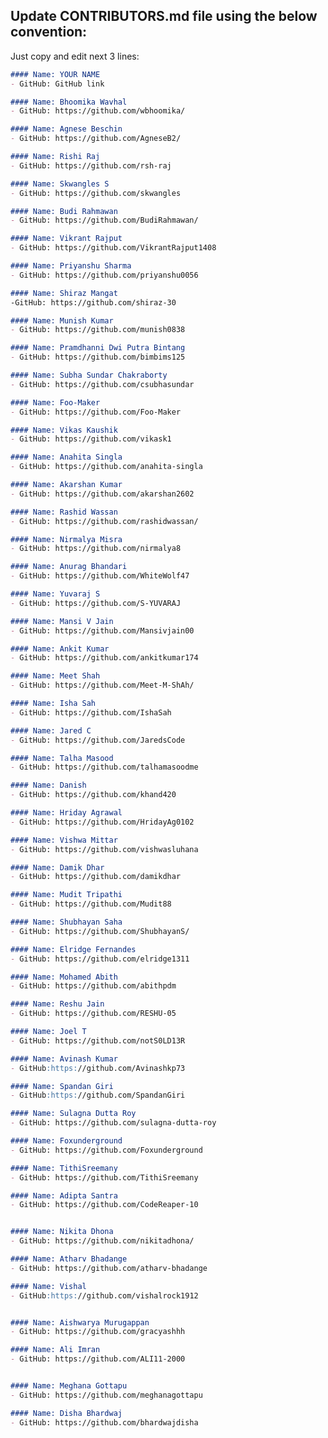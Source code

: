 ## Update CONTRIBUTORS.md file using the below convention:

Just copy and edit next 3 lines:
```markdown
#### Name: YOUR NAME
- GitHub: GitHub link
```

```markdown
#### Name: Bhoomika Wavhal 
- GitHub: https://github.com/wbhoomika/
```

```markdown
#### Name: Agnese Beschin
- GitHub: https://github.com/AgneseB2/
```

```markdown
#### Name: Rishi Raj
- GitHub: https://github.com/rsh-raj
```

```markdown
#### Name: Skwangles S
- GitHub: https://github.com/skwangles
```

```markdown
#### Name: Budi Rahmawan
- GitHub: https://github.com/BudiRahmawan/
```

```markdown
#### Name: Vikrant Rajput
- GitHub: https://github.com/VikrantRajput1408
```

```markdown
#### Name: Priyanshu Sharma
- GitHub: https://github.com/priyanshu0056
```

```markdown
#### Name: Shiraz Mangat
-GitHub: https://github.com/shiraz-30
```

```markdown
#### Name: Munish Kumar
- GitHub: https://github.com/munish0838
```

```markdown
#### Name: Pramdhanni Dwi Putra Bintang
- GitHub: https://github.com/bimbims125
```

```markdown
#### Name: Subha Sundar Chakraborty
- GitHub: https://github.com/csubhasundar
```

```markdown
#### Name: Foo-Maker
- GitHub: https://github.com/Foo-Maker
```

```markdown
#### Name: Vikas Kaushik
- GitHub: https://github.com/vikask1
```

```markdown
#### Name: Anahita Singla
- GitHub: https://github.com/anahita-singla
```

```markdown
#### Name: Akarshan Kumar
- GitHub: https://github.com/akarshan2602
```

```markdown
#### Name: Rashid Wassan
- GitHub: https://github.com/rashidwassan/
```

```markdown
#### Name: Nirmalya Misra
- GitHub: https://github.com/nirmalya8
```

```markdown
#### Name: Anurag Bhandari
- GitHub: https://github.com/WhiteWolf47
```

```markdown
#### Name: Yuvaraj S
- GitHub: https://github.com/S-YUVARAJ
```

```markdown
#### Name: Mansi V Jain
- GitHub: https://github.com/Mansivjain00
```

```markdown
#### Name: Ankit Kumar
- GitHub: https://github.com/ankitkumar174
```

```markdown
#### Name: Meet Shah
- GitHub: https://github.com/Meet-M-ShAh/
```

```markdown
#### Name: Isha Sah
- GitHub: https://github.com/IshaSah
```

```markdown
#### Name: Jared C
- GitHub: https://github.com/JaredsCode
```

```markdown
#### Name: Talha Masood
- GitHub: https://github.com/talhamasoodme
```

```markdown
#### Name: Danish
- GitHub: https://github.com/khand420
```

```markdown
#### Name: Hriday Agrawal
- GitHub: https://github.com/HridayAg0102
```

```markdown
#### Name: Vishwa Mittar 
- GitHub: https://github.com/vishwasluhana
```

```markdown
#### Name: Damik Dhar 
- GitHub: https://github.com/damikdhar
```

```markdown
#### Name: Mudit Tripathi 
- GitHub: https://github.com/Mudit88
```

```markdown
#### Name: Shubhayan Saha
- GitHub: https://github.com/ShubhayanS/
```

```markdown
#### Name: Elridge Fernandes
- GitHub: https://github.com/elridge1311
```

```markdown
#### Name: Mohamed Abith
- GitHub: https://github.com/abithpdm
```

```markdown
#### Name: Reshu Jain
- GitHub: https://github.com/RESHU-05
```

```markdown
#### Name: Joel T 
- GitHub: https://github.com/notS0LD13R
```

```markdown
#### Name: Avinash Kumar
- GitHub:https://github.com/Avinashkp73
```

```markdown
#### Name: Spandan Giri
- GitHub:https://github.com/SpandanGiri
```

```markdown
#### Name: Sulagna Dutta Roy
- GitHub: https://github.com/sulagna-dutta-roy
```

```markdown
#### Name: Foxunderground
- GitHub: https://github.com/Foxunderground
```

```markdown
#### Name: TithiSreemany
- GitHub: https://github.com/TithiSreemany
```

```markdown
#### Name: Adipta Santra 
- GitHub: https://github.com/CodeReaper-10
```

```markdown

#### Name: Nikita Dhona 
- GitHub: https://github.com/nikitadhona/
```

```markdown
#### Name: Atharv Bhadange 
- GitHub: https://github.com/atharv-bhadange

```

```markdown
#### Name: Vishal
- GitHub:https://github.com/vishalrock1912
```

```markdown

#### Name: Aishwarya Murugappan
- GitHub: https://github.com/gracyashhh
```

```markdown
#### Name: Ali Imran
- GitHub: https://github.com/ALI11-2000



```
```markdown
#### Name: Meghana Gottapu
- GitHub: https://github.com/meghanagottapu


```


```markdown
#### Name: Disha Bhardwaj
- GitHub: https://github.com/bhardwajdisha
```
